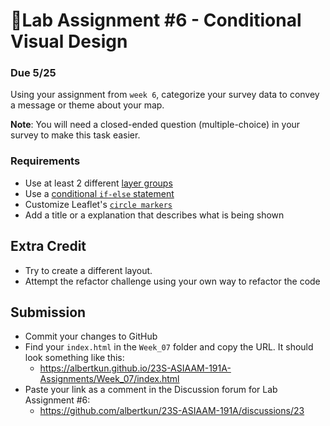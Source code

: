 # 📝Lab Assignment #6 - Conditional Visual Design

### Due 5/25

Using your assignment from `week 6`, categorize your survey data to convey a message or theme about your map. 

**Note**: You will need a closed-ended question (multiple-choice) in your survey to make this task easier.

### Requirements

- Use at least 2 different [layer groups](https://leafletjs.com/reference-1.7.1.html#featuregroup) 
- Use a [conditional `if-else` statement](https://developer.mozilla.org/en-US/docs/Web/JavaScript/Reference/Statements/if...else)
- Customize Leaflet's [`circle markers`](https://leafletjs.com/reference-1.7.1.html#circlemarker)
- Add a title or a explanation that describes what is being shown

## Extra Credit

- Try to create a different layout.
- Attempt the refactor challenge using your own way to refactor the code

## Submission

- Commit your changes to GitHub
- Find your `index.html` in the `Week_07` folder and copy the URL. It should look something like this:
  - https://albertkun.github.io/23S-ASIAAM-191A-Assignments/Week_07/index.html
- Paste your link as a comment in the Discussion forum for Lab Assignment #6:
  - https://github.com/albertkun/23S-ASIAAM-191A/discussions/23
